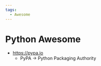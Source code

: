 ```yaml
---
tags:
  - Awesome
---
```


# Python Awesome

- https://pypa.io
  - PyPA -> Python Packaging Authority
